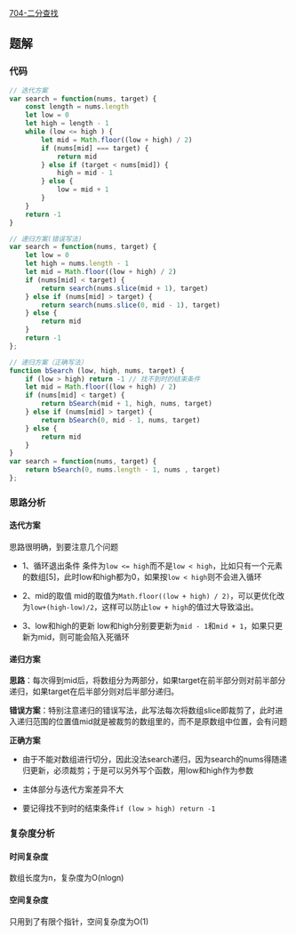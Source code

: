 [704-二分查找](https://leetcode-cn.com/problems/binary-search/)

## 题解

### 代码
```js
// 迭代方案
var search = function(nums, target) {
    const length = nums.length
    let low = 0
    let high = length - 1
    while (low <= high ) {
        let mid = Math.floor((low + high) / 2)
        if (nums[mid] === target) {
            return mid
        } else if (target < nums[mid]) {
            high = mid - 1
        } else {
            low = mid + 1
        }
    }
    return -1
}
```
```js
// 递归方案(错误写法)
var search = function(nums, target) {
    let low = 0
    let high = nums.length - 1
    let mid = Math.floor((low + high) / 2)
    if (nums[mid] < target) {
        return search(nums.slice(mid + 1), target)
    } else if (nums[mid] > target) {
        return search(nums.slice(0, mid - 1), target)
    } else {
        return mid
    }
    return -1
};
```
```js
// 递归方案（正确写法）
function bSearch (low, high, nums, target) {
    if (low > high) return -1 // 找不到时的结束条件
    let mid = Math.floor((low + high) / 2)
    if (nums[mid] < target) {
        return bSearch(mid + 1, high, nums, target)
    } else if (nums[mid] > target) {
        return bSearch(0, mid - 1, nums, target)
    } else {
        return mid
    }
}
var search = function(nums, target) {
    return bSearch(0, nums.length - 1, nums , target)
};
```

### 思路分析
#### 迭代方案
思路很明确，到要注意几个问题
* 1、循环退出条件
条件为`low <= high`而不是`low < high`，比如只有一个元素的数组[5]，此时low和high都为0，如果按`low < high`则不会进入循环

* 2、mid的取值
mid的取值为`Math.floor((low + high) / 2)`，可以更优化改为`low+(high-low)/2`，这样可以防止`low + high`的值过大导致溢出。

* 3、low和high的更新
low和high分别要更新为`mid - 1`和`mid + 1`，如果只更新为mid，则可能会陷入死循环

#### 递归方案
**思路**：每次得到mid后，将数组分为两部分，如果target在前半部分则对前半部分递归，如果target在后半部分则对后半部分递归。

**错误方案**：特别注意递归的错误写法，此写法每次将数组slice即裁剪了，此时进入递归范围的位置值mid就是被裁剪的数组里的，而不是原数组中位置，会有问题

**正确方案**
* 由于不能对数组进行切分，因此没法search递归，因为search的nums得随递归更新，必须裁剪；于是可以另外写个函数，用low和high作为参数

* 主体部分与迭代方案差异不大

* 要记得找不到时的结束条件`if (low > high) return -1`

### 复杂度分析
#### 时间复杂度
数组长度为n，复杂度为O(nlogn)
#### 空间复杂度
只用到了有限个指针，空间复杂度为O(1)